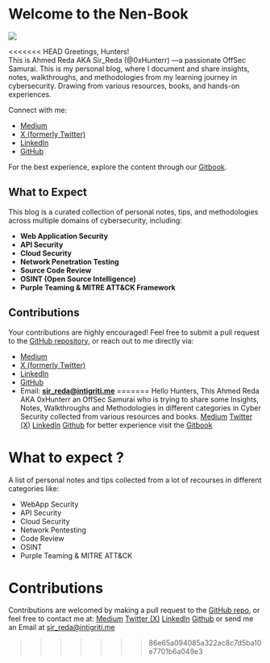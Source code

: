 # Welcome to the Nen-Book
![](Media/wallpaperflare.com_wallpaper%20(3).jpg)

<<<<<<< HEAD
Greetings, Hunters!  
This is Ahmed Reda AKA Sir_Reda (@0xHunterr) —a passionate OffSec Samurai. 
This is my personal blog, where I document and share insights, notes, walkthroughs, and methodologies from my learning journey in cybersecurity. Drawing from various resources, books, and hands-on experiences.

Connect with me:

- [Medium](#)
- [X (formerly Twitter)](#)
- [LinkedIn](#)
- [GitHub](#)

For the best experience, explore the content through our [Gitbook](#).

## **What to Expect**

This blog is a curated collection of personal notes, tips, and methodologies across multiple domains of cybersecurity, including:

- **Web Application Security**
- **API Security**
- **Cloud Security**
- **Network Penetration Testing**
- **Source Code Review**
- **OSINT (Open Source Intelligence)**
- **Purple Teaming & MITRE ATT&CK Framework**

## **Contributions**

Your contributions are highly encouraged! Feel free to submit a pull request to the [GitHub repository](#), or reach out to me directly via:

- [Medium](#)
- [X (formerly Twitter)](#)
- [LinkedIn](#)
- [GitHub](#)
- Email: **sir_reda@intigriti.me**
=======
Hello Hunters, This Ahmed Reda AKA 0xHunterr an OffSec Samurai who is trying to share some Insights, Notes, Walkthroughs and Methodologies in different categories in Cyber Security collected from various resources and books.
[Medium](https://medium.com/@0xhunterr)
[Twitter (X)](https://twitter.com/HunterXReda)
[LinkedIn](https://www.linkedin.com/in/0xhunter/)
[Github](https://github.com/0xHunterr)
for better experience visit the [Gitbook](https://0xhunterr.gitbook.io/the-nen-book/)

# What to expect ?
A list of personal notes and tips collected from a lot of recourses in different categories like:
- WebApp Security
- API Security
- Cloud Security
- Network Pentesting
- Code Review
- OSINT
- Purple Teaming & MITRE ATT&CK
# Contributions
Contributions are welcomed by making a pull request to the [GitHub repo](https://github.com/0xHunterr/The-Nen-Book), or feel free to contact me at: [Medium](https://medium.com/@0xhunterr)
[Twitter (X)](https://twitter.com/HunterXReda)
[LinkedIn](https://www.linkedin.com/in/0xhunter/)
[Github](https://github.com/0xHunterr)
or send me an Email at sir_reda@intigriti.me
>>>>>>> 86e65a094085a322ac8c7d5ba10e7701b6a049e3
